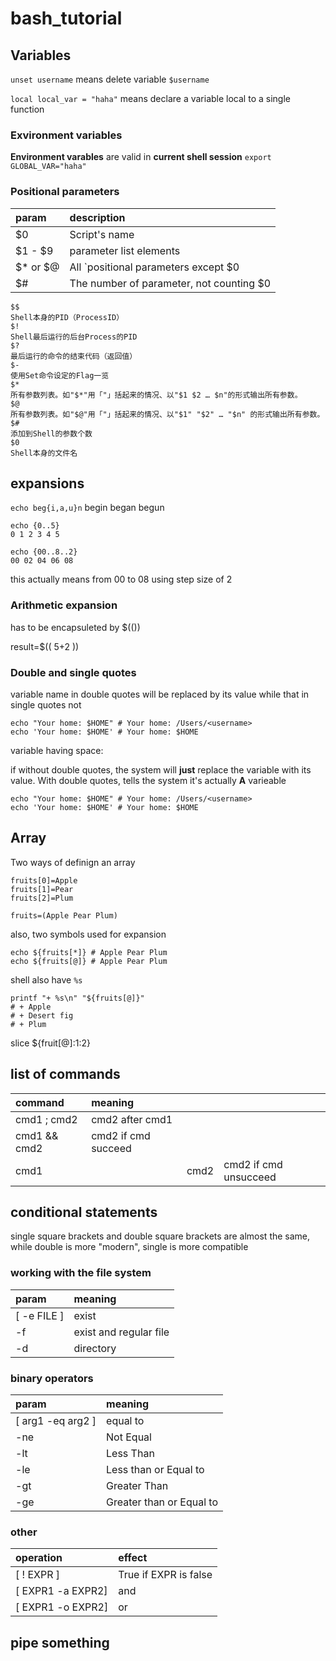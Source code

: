 # bash\_tutorial

## Variables

`unset username` means delete variable `$username`

`local local_var = "haha"` means declare a variable local to a single function

### Exvironment variables

**Environment varables** are valid in **current shell session** `export GLOBAL_VAR="haha"`

### Positional parameters

| param | description |
| :--- | :--- |
| $0 | Script's name |
| $1 - $9 | parameter list elements |
| $\* or $@ | All \`positional parameters except $0 |
| $\# | The number of parameter, not counting $0 |

```text
$$
Shell本身的PID（ProcessID）
$!
Shell最后运行的后台Process的PID
$?
最后运行的命令的结束代码（返回值）
$-
使用Set命令设定的Flag一览
$*
所有参数列表。如"$*"用「"」括起来的情况、以"$1 $2 … $n"的形式输出所有参数。
$@
所有参数列表。如"$@"用「"」括起来的情况、以"$1" "$2" … "$n" 的形式输出所有参数。
$#
添加到Shell的参数个数
$0
Shell本身的文件名
```

## expansions

`echo beg{i,a,u}n` begin began begun

```text
echo {0..5} 
0 1 2 3 4 5
```

```text
echo {00..8..2}
00 02 04 06 08
```

this actually means from 00 to 08 using step size of 2

### Arithmetic expansion

has to be encapsuleted by $\(\(\)\)

result=$\(\( 5+2 \)\)

### Double and single quotes

variable name in double quotes will be replaced by its value while that in single quotes not

```text
echo "Your home: $HOME" # Your home: /Users/<username>
echo 'Your home: $HOME' # Your home: $HOME
```

variable having space:

if without double quotes, the system will **just** replace the variable with its value. With double quotes, tells the system it's actually **A** varieable

```text
echo "Your home: $HOME" # Your home: /Users/<username>
echo 'Your home: $HOME' # Your home: $HOME
```

## Array

Two ways of definign an array

```text
fruits[0]=Apple
fruits[1]=Pear
fruits[2]=Plum
```

`fruits=(Apple Pear Plum)`

also, two symbols used for expansion

```text
echo ${fruits[*]} # Apple Pear Plum
echo ${fruits[@]} # Apple Pear Plum
```

shell also have `%s`

```text
printf "+ %s\n" "${fruits[@]}"
# + Apple
# + Desert fig
# + Plum
```

slice ${fruit\[@\]:1:2}

## list of commands

| command | meaning |  |  |
| :--- | :--- | :--- | :--- |
| cmd1 ; cmd2 | cmd2 after cmd1 |  |  |
| cmd1 && cmd2 | cmd2 if cmd succeed |  |  |
| cmd1 |  | cmd2 | cmd2 if cmd unsucceed |

## conditional statements

single square brackets and double square brackets are almost the same, while double is more "modern", single is more compatible

### working with the file system

| param | meaning |
| :--- | :--- |
| \[ -e FILE \] | exist |
| -f | exist and regular file |
| -d | directory |

### binary operators

| param | meaning |
| :--- | :--- |
| \[ arg1 -eq arg2 \] | equal to |
| -ne | Not Equal |
| -lt | Less Than |
| -le | Less than or Equal to |
| -gt | Greater Than |
| -ge | Greater than or Equal to |

### other

| operation | effect |
| :--- | :--- |
| \[ ! EXPR \] | True if EXPR is false |
| \[ EXPR1 -a EXPR2\] | and |
| \[ EXPR1 -o EXPR2\] | or |

## pipe something

